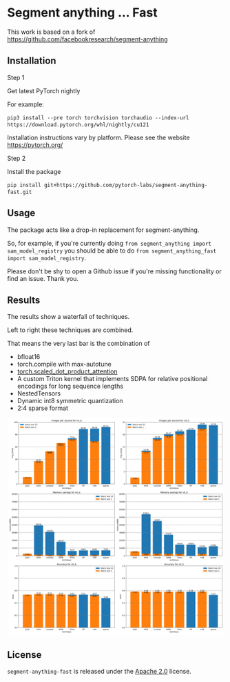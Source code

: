 # Segment anything ... Fast

This work is based on a fork of https://github.com/facebookresearch/segment-anything


## Installation


Step 1

Get latest PyTorch nightly


For example:
```
pip3 install --pre torch torchvision torchaudio --index-url https://download.pytorch.org/whl/nightly/cu121
```

Installation instructions vary by platform. Please see the website https://pytorch.org/


Step 2

Install the package

```
pip install git+https://github.com/pytorch-labs/segment-anything-fast.git
```

## Usage

The package acts like a drop-in replacement for segment-anything.

So, for example, if you're currently doing `from segment_anything import sam_model_registry` you should be able to do `from segment_anything_fast import sam_model_registry`.

Please don't be shy to open a Github issue if you're missing functionality or find an issue. Thank you.

## Results

The results show a waterfall of techniques.

Left to right these techniques are combined.

That means the very last bar is the combination of
- bfloat16
- torch.compile with max-autotune
- [torch.scaled_dot_product_attention](https://pytorch.org/docs/main/generated/torch.nn.functional.scaled_dot_product_attention.html)
- A custom Triton kernel that implements SDPA for relative positional encodings for long sequence lengths
- NestedTensors
- Dynamic int8 symmetric quantization
- 2:4 sparse format

![High level results](experiments/bar_chart.svg)

## License

`segment-anything-fast` is released under the [Apache 2.0](https://github.com/pytorch-labs/segment-anything-fast/main/LICENSE) license.
